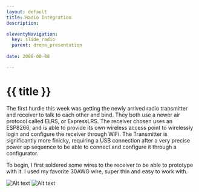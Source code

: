 ```yaml
---
layout: default
title: Radio Integration
description:

eleventyNavigation:
  key: slide_radio
  parent: drone_presentation
  
date: 2000-00-08

---
```


<div class="carousel-item" style="height: 100%">
<h1 class="text-center mt-3">{{ title }}</h1>

<div class="container align-content-center" style="height: 100%">
<div class="row">
<div class="col-lg align-content-center">

The first hurdle this week was getting the newly arrived radio transmitter and receiver to talk to each other and bind. They both use a newer air protocol called ELRS, or ExpressLRS. The receiver chosen uses an ESP8266, and is able to provide its own wireless access point to wirelessly login and configure the receiver through WiFi. The Transmitter is significantly more finicky, requiring a USB connection after a very precise power up sequence to be able to connect and configure it through a configurator.

To begin, I first soldered some wires to the receiver to be able to prototype with it. I used my favorite 30AWG wire, super thin and easy to work with.

</div>
<div class="col-lg align-content-center">

![Alt text](../wk5/image.png " ")
![Alt text](../wk5/image-1.png "Fig. 5.1a,b. Wiring to radio receiver complete")

</div>
</div>
</div>
</div>



<div class="carousel-item" style="height: 100%">
<h1 class="text-center mt-3">{{ title }}</h1>

<div class="container align-content-center" style="height: 100%">
<div class="row">
<div class="col-lg align-content-center">

It soon became apparent that neither option worked, and after much debugging and hair pulling, I realized that the transmitter firmware is not being actively kept up to date with the version of software on the receiver – a big issue, as that means that the receiver is not trying to talk to the transmitter in an agreed upon format.

I discovered I needed to reflash the receiver with an older firmware version such that the TX and RX versions would match. Once I did this, they magically bound to each other, even though the version I flashed claimed to be the original source version the receiver came with. It was very strange.
In order to do all this, I powered the receiver from a USB to serial converter, and wired TX to RX so I could listen in on any debug output from the receiver in PuTTY. Once I finally got it to bind, I could look both in PuTTY and the oscilloscope and see packets arrive. 

![Alt text](../wk5/image-7.png "Fig. 5.6. Packet data streaming in from receiver in PuTTY after successful binding.")

</div>
<div class="col-lg align-content-center">

![Alt text](../wk5/image-6.png "Fig. 5.5. Serial to USB converter wired to receiver.")

</div>
</div>
</div>
</div>


<div class="carousel-item" style="height: 100%">
<h1 class="text-center mt-3">{{ title }}</h1>

<div class="container align-content-center" style="height: 100%">
<div class="row">
<div class="col-lg-7 align-content-center">

Once binding was complete, the next goal was to attempt to parse the data and read the individual channels using an STM32. To get there, I first investigated the stream using PuTTY, an oscilloscope, logic analyzer, and recordings of serial data from PuTTY to find repeating sequences in the data.

Oscilloscope data can be seen in Fig. 5.7, with the scope locking onto a repeating packet of high baudrate serial data.

After determining the message format visually, I used the Waveforms program and the AD2 to decode the UART data from the receiver. Fig. 5.9 shows the AD2 decoding the 420KBaud UART data from the receiver, showing the 150Hz frame format. 

![Alt text](../wk5/image-10.png "Fig. 5.9. Decoded UART data from receiver in Waveforms.")

</div>
<div class="col-lg-5 align-content-center">

![Alt text](../wk5/image-8.png "Fig. 5.7. First look at serial data from receiver with oscilloscope.")

![Alt text](../wk5/image-9.png "Fig. 5.8. Determining packet rate (150Hz) and decoding uart data with oscilloscope.")

</div>
</div>
</div>
</div>



<div class="carousel-item" style="height: 100%">
<h1 class="text-center mt-3">{{ title }}</h1>

<div class="container align-content-center" style="height: 100%">
<div class="row">
<div class="col-lg-8 align-content-center">

Unfortunately, this protocol's only documentation is the source code that also utilizes this protocol, and to look at the raw data. Every packet seems to begin with a byte `0xC8`, followed by a byte `0x1B`, which seems to correspond to 2 less than the total length of the sequence. As one moves the sticks on the transmitter to get the packet data to change, a particular pair or so of bytes vary, but so do the final 2 bytes of the sequence. This, and reading code online, leads me to believe this is a 16 bit CRC of the transmitted sequence.

With this knowledge, I started writing code for the STM32 to interpret the incoming data. I modified my USB serial driver to be general, using `#define`s to determine the DMA channels, IO, GPIO banks, interrupts, etc. Then I used this code to set up a similar DMA driven system to pull in the bitstream from the receiver. I then wrote some simple channel interpretation code that watches for the initial byte `0xC8`, and then parses the indicated amount of data from the second byte. I then wired the ST Nucleo board up to the proper pins and powered the receiver from the Nucleo instead of the original setup with the USB to serial converter board.  Fig. 5.9 shows this new setup.

![Alt text](image-14.png "Fig. 5.11. Packets being received, and reported via UART to PC in PuTTY.")

</div>
<div class="col-lg-4 align-content-center">


![Alt text](../wk5/image-12.png "Fig. 5.9. ST Nucleo wired to receiver.")

![Alt text](../wk5/image-13.png "Fig. 5.10. Closeup of receiver wiring.")

</div>
</div>
</div>
</div>

<div class="carousel-item" style="height: 100%">
<h1 class="text-center mt-3">{{ title }}</h1>

<div class="container align-content-center" style="height: 100%">

Finally, after some reading of forums online, I heard the bit length of each channel’s data was 10 bits. I attempted to pull in channel data after the header 10 bits at a time, which showed some success, however the data kept rolling over, not going negative correctly, etc., which makes me think the bit offsets aren’t quite right. Online code also shows it to actually be 11 bits, which makes sense if that last bit is just the sign bit. I’ll be modifying my parsing code and the data should be coming properly very soon.

![Alt text](../wk5/image-15.png "Fig. 5.12. Live plot of incoming channel data from transmitter control sticks, visible rollover, errors, and scaling errors.")

</div>
</div>